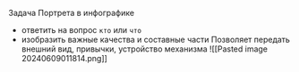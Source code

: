 Задача Портрета в инфографике 
- ответить на вопрос `кто` или `что`
- изобразить важные качества и составные части
Позволяет передать внешний вид, привычки, устройство механизма
![[Pasted image 20240609011814.png]]